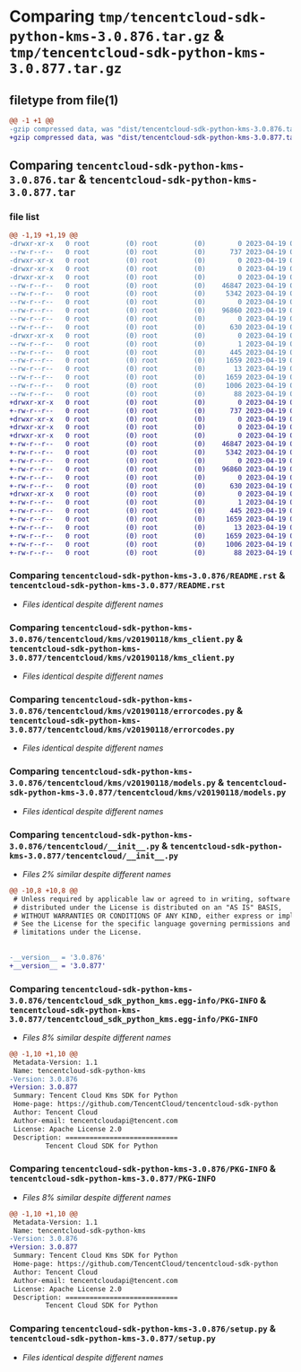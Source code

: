 # Comparing `tmp/tencentcloud-sdk-python-kms-3.0.876.tar.gz` & `tmp/tencentcloud-sdk-python-kms-3.0.877.tar.gz`

## filetype from file(1)

```diff
@@ -1 +1 @@
-gzip compressed data, was "dist/tencentcloud-sdk-python-kms-3.0.876.tar", last modified: Wed Apr 19 00:30:55 2023, max compression
+gzip compressed data, was "dist/tencentcloud-sdk-python-kms-3.0.877.tar", last modified: Wed Apr 19 09:20:22 2023, max compression
```

## Comparing `tencentcloud-sdk-python-kms-3.0.876.tar` & `tencentcloud-sdk-python-kms-3.0.877.tar`

### file list

```diff
@@ -1,19 +1,19 @@
-drwxr-xr-x   0 root         (0) root         (0)        0 2023-04-19 00:30:55.000000 tencentcloud-sdk-python-kms-3.0.876/
--rw-r--r--   0 root         (0) root         (0)      737 2023-04-19 00:30:55.000000 tencentcloud-sdk-python-kms-3.0.876/README.rst
-drwxr-xr-x   0 root         (0) root         (0)        0 2023-04-19 00:30:55.000000 tencentcloud-sdk-python-kms-3.0.876/tencentcloud/
-drwxr-xr-x   0 root         (0) root         (0)        0 2023-04-19 00:30:55.000000 tencentcloud-sdk-python-kms-3.0.876/tencentcloud/kms/
-drwxr-xr-x   0 root         (0) root         (0)        0 2023-04-19 00:30:55.000000 tencentcloud-sdk-python-kms-3.0.876/tencentcloud/kms/v20190118/
--rw-r--r--   0 root         (0) root         (0)    46847 2023-04-19 00:30:55.000000 tencentcloud-sdk-python-kms-3.0.876/tencentcloud/kms/v20190118/kms_client.py
--rw-r--r--   0 root         (0) root         (0)     5342 2023-04-19 00:30:55.000000 tencentcloud-sdk-python-kms-3.0.876/tencentcloud/kms/v20190118/errorcodes.py
--rw-r--r--   0 root         (0) root         (0)        0 2023-04-19 00:30:55.000000 tencentcloud-sdk-python-kms-3.0.876/tencentcloud/kms/v20190118/__init__.py
--rw-r--r--   0 root         (0) root         (0)    96860 2023-04-19 00:30:55.000000 tencentcloud-sdk-python-kms-3.0.876/tencentcloud/kms/v20190118/models.py
--rw-r--r--   0 root         (0) root         (0)        0 2023-04-19 00:30:55.000000 tencentcloud-sdk-python-kms-3.0.876/tencentcloud/kms/__init__.py
--rw-r--r--   0 root         (0) root         (0)      630 2023-04-19 00:30:55.000000 tencentcloud-sdk-python-kms-3.0.876/tencentcloud/__init__.py
-drwxr-xr-x   0 root         (0) root         (0)        0 2023-04-19 00:30:55.000000 tencentcloud-sdk-python-kms-3.0.876/tencentcloud_sdk_python_kms.egg-info/
--rw-r--r--   0 root         (0) root         (0)        1 2023-04-19 00:30:55.000000 tencentcloud-sdk-python-kms-3.0.876/tencentcloud_sdk_python_kms.egg-info/dependency_links.txt
--rw-r--r--   0 root         (0) root         (0)      445 2023-04-19 00:30:55.000000 tencentcloud-sdk-python-kms-3.0.876/tencentcloud_sdk_python_kms.egg-info/SOURCES.txt
--rw-r--r--   0 root         (0) root         (0)     1659 2023-04-19 00:30:55.000000 tencentcloud-sdk-python-kms-3.0.876/tencentcloud_sdk_python_kms.egg-info/PKG-INFO
--rw-r--r--   0 root         (0) root         (0)       13 2023-04-19 00:30:55.000000 tencentcloud-sdk-python-kms-3.0.876/tencentcloud_sdk_python_kms.egg-info/top_level.txt
--rw-r--r--   0 root         (0) root         (0)     1659 2023-04-19 00:30:55.000000 tencentcloud-sdk-python-kms-3.0.876/PKG-INFO
--rw-r--r--   0 root         (0) root         (0)     1006 2023-04-19 00:30:55.000000 tencentcloud-sdk-python-kms-3.0.876/setup.py
--rw-r--r--   0 root         (0) root         (0)       88 2023-04-19 00:30:55.000000 tencentcloud-sdk-python-kms-3.0.876/setup.cfg
+drwxr-xr-x   0 root         (0) root         (0)        0 2023-04-19 09:20:22.000000 tencentcloud-sdk-python-kms-3.0.877/
+-rw-r--r--   0 root         (0) root         (0)      737 2023-04-19 09:20:21.000000 tencentcloud-sdk-python-kms-3.0.877/README.rst
+drwxr-xr-x   0 root         (0) root         (0)        0 2023-04-19 09:20:22.000000 tencentcloud-sdk-python-kms-3.0.877/tencentcloud/
+drwxr-xr-x   0 root         (0) root         (0)        0 2023-04-19 09:20:22.000000 tencentcloud-sdk-python-kms-3.0.877/tencentcloud/kms/
+drwxr-xr-x   0 root         (0) root         (0)        0 2023-04-19 09:20:22.000000 tencentcloud-sdk-python-kms-3.0.877/tencentcloud/kms/v20190118/
+-rw-r--r--   0 root         (0) root         (0)    46847 2023-04-19 09:20:21.000000 tencentcloud-sdk-python-kms-3.0.877/tencentcloud/kms/v20190118/kms_client.py
+-rw-r--r--   0 root         (0) root         (0)     5342 2023-04-19 09:20:21.000000 tencentcloud-sdk-python-kms-3.0.877/tencentcloud/kms/v20190118/errorcodes.py
+-rw-r--r--   0 root         (0) root         (0)        0 2023-04-19 09:20:21.000000 tencentcloud-sdk-python-kms-3.0.877/tencentcloud/kms/v20190118/__init__.py
+-rw-r--r--   0 root         (0) root         (0)    96860 2023-04-19 09:20:21.000000 tencentcloud-sdk-python-kms-3.0.877/tencentcloud/kms/v20190118/models.py
+-rw-r--r--   0 root         (0) root         (0)        0 2023-04-19 09:20:21.000000 tencentcloud-sdk-python-kms-3.0.877/tencentcloud/kms/__init__.py
+-rw-r--r--   0 root         (0) root         (0)      630 2023-04-19 09:20:21.000000 tencentcloud-sdk-python-kms-3.0.877/tencentcloud/__init__.py
+drwxr-xr-x   0 root         (0) root         (0)        0 2023-04-19 09:20:22.000000 tencentcloud-sdk-python-kms-3.0.877/tencentcloud_sdk_python_kms.egg-info/
+-rw-r--r--   0 root         (0) root         (0)        1 2023-04-19 09:20:22.000000 tencentcloud-sdk-python-kms-3.0.877/tencentcloud_sdk_python_kms.egg-info/dependency_links.txt
+-rw-r--r--   0 root         (0) root         (0)      445 2023-04-19 09:20:22.000000 tencentcloud-sdk-python-kms-3.0.877/tencentcloud_sdk_python_kms.egg-info/SOURCES.txt
+-rw-r--r--   0 root         (0) root         (0)     1659 2023-04-19 09:20:22.000000 tencentcloud-sdk-python-kms-3.0.877/tencentcloud_sdk_python_kms.egg-info/PKG-INFO
+-rw-r--r--   0 root         (0) root         (0)       13 2023-04-19 09:20:22.000000 tencentcloud-sdk-python-kms-3.0.877/tencentcloud_sdk_python_kms.egg-info/top_level.txt
+-rw-r--r--   0 root         (0) root         (0)     1659 2023-04-19 09:20:22.000000 tencentcloud-sdk-python-kms-3.0.877/PKG-INFO
+-rw-r--r--   0 root         (0) root         (0)     1006 2023-04-19 09:20:21.000000 tencentcloud-sdk-python-kms-3.0.877/setup.py
+-rw-r--r--   0 root         (0) root         (0)       88 2023-04-19 09:20:22.000000 tencentcloud-sdk-python-kms-3.0.877/setup.cfg
```

### Comparing `tencentcloud-sdk-python-kms-3.0.876/README.rst` & `tencentcloud-sdk-python-kms-3.0.877/README.rst`

 * *Files identical despite different names*

### Comparing `tencentcloud-sdk-python-kms-3.0.876/tencentcloud/kms/v20190118/kms_client.py` & `tencentcloud-sdk-python-kms-3.0.877/tencentcloud/kms/v20190118/kms_client.py`

 * *Files identical despite different names*

### Comparing `tencentcloud-sdk-python-kms-3.0.876/tencentcloud/kms/v20190118/errorcodes.py` & `tencentcloud-sdk-python-kms-3.0.877/tencentcloud/kms/v20190118/errorcodes.py`

 * *Files identical despite different names*

### Comparing `tencentcloud-sdk-python-kms-3.0.876/tencentcloud/kms/v20190118/models.py` & `tencentcloud-sdk-python-kms-3.0.877/tencentcloud/kms/v20190118/models.py`

 * *Files identical despite different names*

### Comparing `tencentcloud-sdk-python-kms-3.0.876/tencentcloud/__init__.py` & `tencentcloud-sdk-python-kms-3.0.877/tencentcloud/__init__.py`

 * *Files 2% similar despite different names*

```diff
@@ -10,8 +10,8 @@
 # Unless required by applicable law or agreed to in writing, software
 # distributed under the License is distributed on an "AS IS" BASIS,
 # WITHOUT WARRANTIES OR CONDITIONS OF ANY KIND, either express or implied.
 # See the License for the specific language governing permissions and
 # limitations under the License.
 
 
-__version__ = '3.0.876'
+__version__ = '3.0.877'
```

### Comparing `tencentcloud-sdk-python-kms-3.0.876/tencentcloud_sdk_python_kms.egg-info/PKG-INFO` & `tencentcloud-sdk-python-kms-3.0.877/tencentcloud_sdk_python_kms.egg-info/PKG-INFO`

 * *Files 8% similar despite different names*

```diff
@@ -1,10 +1,10 @@
 Metadata-Version: 1.1
 Name: tencentcloud-sdk-python-kms
-Version: 3.0.876
+Version: 3.0.877
 Summary: Tencent Cloud Kms SDK for Python
 Home-page: https://github.com/TencentCloud/tencentcloud-sdk-python
 Author: Tencent Cloud
 Author-email: tencentcloudapi@tencent.com
 License: Apache License 2.0
 Description: ============================
         Tencent Cloud SDK for Python
```

### Comparing `tencentcloud-sdk-python-kms-3.0.876/PKG-INFO` & `tencentcloud-sdk-python-kms-3.0.877/PKG-INFO`

 * *Files 8% similar despite different names*

```diff
@@ -1,10 +1,10 @@
 Metadata-Version: 1.1
 Name: tencentcloud-sdk-python-kms
-Version: 3.0.876
+Version: 3.0.877
 Summary: Tencent Cloud Kms SDK for Python
 Home-page: https://github.com/TencentCloud/tencentcloud-sdk-python
 Author: Tencent Cloud
 Author-email: tencentcloudapi@tencent.com
 License: Apache License 2.0
 Description: ============================
         Tencent Cloud SDK for Python
```

### Comparing `tencentcloud-sdk-python-kms-3.0.876/setup.py` & `tencentcloud-sdk-python-kms-3.0.877/setup.py`

 * *Files identical despite different names*

